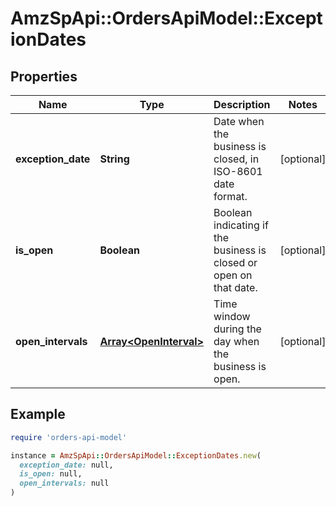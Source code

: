 # AmzSpApi::OrdersApiModel::ExceptionDates

## Properties

| Name | Type | Description | Notes |
| ---- | ---- | ----------- | ----- |
| **exception_date** | **String** | Date when the business is closed, in ISO-8601 date format. | [optional] |
| **is_open** | **Boolean** | Boolean indicating if the business is closed or open on that date. | [optional] |
| **open_intervals** | [**Array&lt;OpenInterval&gt;**](OpenInterval.md) | Time window during the day when the business is open. | [optional] |

## Example

```ruby
require 'orders-api-model'

instance = AmzSpApi::OrdersApiModel::ExceptionDates.new(
  exception_date: null,
  is_open: null,
  open_intervals: null
)
```

